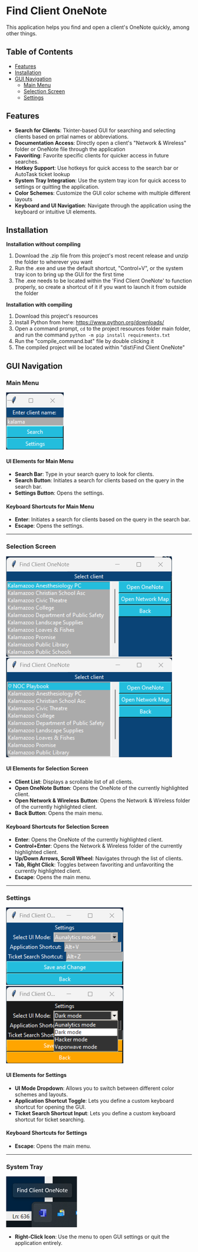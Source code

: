 # Find Client OneNote

This application helps you find and open a client's OneNote quickly, among other things.

## Table of Contents

- [Features](#features)
- [Installation](#installation)
- [GUI Navigation](#gui-navigation)
  - [Main Menu](#main-menu)
  - [Selection Screen](#selection-screen)
  - [Settings](#settings)


## Features

- **Search for Clients**: Tkinter-based GUI for searching and selecting clients based on prtial names or abbreviations.
- **Documentation Access**: Directly open a client's "Network & Wireless" folder or OneNote file through the application
- **Favoriting**: Favorite specific clients for quicker access in future searches.
- **Hotkey Support**: Use hotkeys for quick access to the search bar or AutoTask ticket lookup
- **System Tray Integration**: Use the system tray icon for quick access to settings or quitting the application.
- **Color Schemes**: Customize the GUI color scheme with multiple different layouts
- **Keyboard and UI Navigation**: Navigate through the application using the keyboard or intuitive UI elements.


## Installation

**Installation without compiling**
1. Download the .zip file from this project's most recent release and unzip the folder to wherever you want
2. Run the .exe and use the default shortcut, "Control+V", or the system tray icon to bring up the GUI for the first time
3. The .exe needs to be located within the 'Find Client OneNote' to function properly, so create a shortcut of it if you want to launch it from outside the folder

**Installation with compiling**
1. Download this project's resources
2. Install Python from here: https://www.python.org/downloads/
3. Open a command prompt, `cd` to the project resources folder main folder, and run the command `python -m pip install requirements.txt`
4. Run the "compile_command.bat" file by double clicking it
5. The compiled project will be located within "dist\Find Client OneNote"
  

## GUI Navigation

### Main Menu

![01_search_page](Screenshots/01_search_page.png)

#### UI Elements for Main Menu
- **Search Bar**: Type in your search query to look for clients.
- **Search Button**: Initiates a search for clients based on the query in the search bar.
- **Settings Button**: Opens the settings.

#### Keyboard Shortcuts for Main Menu
- **Enter**: Initiates a search for clients based on the query in the search bar.
- **Escape**: Opens the settings.
  
---

### Selection Screen

![02_selection_page](Screenshots/02_selection_page.png)
![02a_favorites](Screenshots/02a_favorites.png)

#### UI Elements for Selection Screen
- **Client List**: Displays a scrollable list of all clients.
- **Open OneNote Button**: Opens the OneNote of the currently highlighted client.
- **Open Network & Wireless Button**: Opens the Network & Wireless folder of the currently highlighted client.
- **Back Button**: Opens the main menu.

#### Keyboard Shortcuts for Selection Screen
- **Enter**: Opens the OneNote of the currently highlighted client.
- **Control+Enter**: Opens the Network & Wireless folder of the currently highlighted client.
- **Up/Down Arrows, Scroll Wheel**: Navigates through the list of clients.
- **Tab, Right Click**: Toggles between favoriting and unfavoriting the currently highlighted client.
- **Escape**: Opens the main menu.

---

### Settings

![03_settings_page](Screenshots/03_settings_page.png)
![04_change_ui](Screenshots/04_change_ui.png)

#### UI Elements for Settings
- **UI Mode Dropdown**: Allows you to switch between different color schemes and layouts.
- **Application Shortcut Toggle**: Lets you define a custom keyboard shortcut for opening the GUI.
- **Ticket Search Shortcut Input**: Lets you define a custom keyboard shortcut for ticket searching.

#### Keyboard Shortcuts for Settings
- **Escape**: Opens the main menu.

---

### System Tray

![05_system_tray](Screenshots/05_system_tray.png)

- **Right-Click Icon**: Use the menu to open GUI settings or quit the application entirely.
